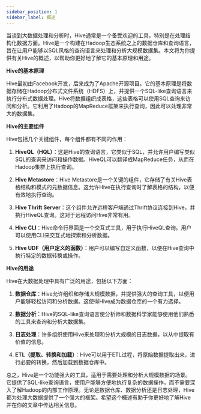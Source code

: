 ```yaml
---
sidebar_position: 1
sidebar_label: 概述
---
```


当谈到大数据处理和分析时，Hive通常是一个备受欢迎的工具，特别是在处理结构化数据方面。Hive是一个构建在Hadoop生态系统之上的数据仓库和查询语言，旨在让用户能够以SQL风格的查询语言来处理和分析大规模数据集。本文将为你提供有关Hive的概述，以帮助你更好地了解它的基本原理和用途。

**Hive的基本原理**

Hive最初由Facebook开发，后来成为了Apache开源项目。它的基本原理是将数据存储在Hadoop分布式文件系统（HDFS）上，并提供一个SQL-like查询语言来执行分布式数据处理。Hive将数据组织成表格，这些表格可以使用SQL查询来访问和分析。它利用了Hadoop的MapReduce框架来执行查询，因此可以处理非常大的数据集。

**Hive的主要组件**

Hive包括几个关键组件，每个组件都有不同的作用：

1. **HiveQL（HQL）**：这是Hive的查询语言，它类似于SQL，并允许用户编写类似SQL的查询来访问和操作数据。HiveQL可以翻译成MapReduce任务，从而在Hadoop集群上执行查询。

2. **Hive Metastore**：Hive Metastore是一个关键的组件，它存储了有关Hive表格结构和模式的元数据信息。这允许Hive在执行查询时了解表格的结构，以便有效地执行查询。

3. **Hive Thrift Server**：这个组件允许远程客户端通过Thrift协议连接到Hive，并执行HiveQL查询。这对于远程访问Hive非常有用。

4. **Hive CLI**：Hive命令行界面是一个交互式工具，用于执行HiveQL查询。用户可以使用CLI来交互式地探索和分析数据。

5. **Hive UDF（用户定义的函数）**：用户可以编写自定义函数，以便在Hive查询中执行特定的数据转换或操作。

**Hive的用途**

Hive在大数据处理中具有广泛的用途，包括以下方面：

1. **数据仓库**：Hive允许组织和存储大规模数据，并提供强大的查询工具，以便用户能够轻松访问和分析数据。这使得Hive成为数据仓库的一个有力选择。

2. **数据分析**：Hive的SQL-like查询语言使分析师和数据科学家能够使用他们熟悉的工具来查询和分析大数据集。

3. **日志处理**：许多组织使用Hive来处理和分析大规模的日志数据，以从中提取有价值的信息。

4. **ETL（提取、转换和加载）**：Hive可以用于ETL过程，将原始数据提取出来，进行必要的转换，然后加载到数据仓库中。

总之，Hive是一个功能强大的工具，适用于需要处理和分析大规模数据的场景。它提供了SQL-like查询语言，使用户能够方便地执行复杂的数据操作，而不需要深入了解Hadoop的内部工作原理。无论是数据仓库、数据分析还是日志处理，Hive都为处理大数据提供了一个强大的框架。希望这个概述有助于你更好地了解Hive并在你的文章中传达相关信息。